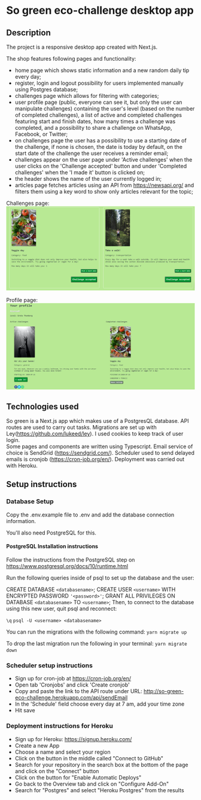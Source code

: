 <!-- Create a readme with:
title
description
all technologies used
1 or 2 screenshots
setup instructions
deployment instructions -->

# So green eco-challenge desktop app

## Description

The project is a responsive desktop app created with Next.js.

The shop features following pages and functionality:

- home page which shows static information and a new random daily tip every day;
- register, login and logout possibility for users implemented manually using Postgres database;
- challenges page which allows for filtering with categories;
- user profile page (public, everyone can see it, but only the user can manipulate challenges) containing the user's level (based on the number of completed challenges), a list of active and completed challenges featuring start and finish dates, how many times a challenge was completed, and a possibility to share a challenge on WhatsApp, Facebook, or Twitter;
- on challenges page the user has a possibility to use a starting date of the challenge, if none is chosen, the date is today by default, on the start date of the challenge the user receives a reminder email;
- challenges appear on the user page under 'Active challenges' when the user clicks on the 'Challenge accepted' button and under 'Completed challenges' when the 'I made it' button is clicked on;
- the header shows the name of the user currently logged in;
- articles page fetches articles using an API from https://newsapi.org/ and filters them using a key word to show only articles relevant for the topic;

Challenges page: <img src="/public/screenshot1.png" width="700">

Profile page: <img src="/public/screenshot2.png" width="700">

## Technologies used

So green is a Next.js app which makes use of a PostgresQL database.
API routes are used to carry out tasks.
Migrations are set up with Ley(https://github.com/lukeed/ley).
I used cookies to keep track of user login.  
Some pages and components are written using Typescript.
Email service of choice is SendGrid (https://sendgrid.com/).
Scheduler used to send delayed emails is cronjob (https://cron-job.org/en/).
Deployment was carried out with Heroku.

## Setup instructions

### Database Setup

Copy the .env.example file to .env and add the database connection information.

You'll also need PostgreSQL for this.

#### PostgreSQL Installation instructions

Follow the instructions from the PostgreSQL step on https://www.postgresql.org/docs/10/runtime.html

Run the following queries inside of psql to set up the database and the user:

CREATE DATABASE `<databasename>`;
CREATE USER `<username>` WITH ENCRYPTED PASSWORD `'<password>'`;
GRANT ALL PRIVILEGES ON DATABASE `<databasename>` TO `<username>`;
Then, to connect to the database using this new user, quit psql and reconnect:

`\q`
`psql -U <username> <databasename>`

You can run the migrations with the following command:
`yarn migrate up`

To drop the last migration run the following in your terminal:
`yarn migrate down`

### Scheduler setup instructions

- Sign up for cron-job at https://cron-job.org/en/
- Open tab 'Cronjobs' and click 'Create cronjob'
- Copy and paste the link to the API route under URL: http://so-green-eco-challenge.herokuapp.com/api/sendEmail
- In the 'Schedule' field choose every day at 7 am, add your time zone
- Hit save

### Deployment instructions for Heroku

- Sign up for Heroku: https://signup.heroku.com/
- Create a new App
- Choose a name and select your region
- Click on the button in the middle called "Connect to GitHub"
- Search for your repository in the search box at the bottom of the page and click on the "Connect" button
- Click on the button for "Enable Automatic Deploys"
- Go back to the Overview tab and click on "Configure Add-On"
- Search for "Postgres" and select "Heroku Postgres" from the results
